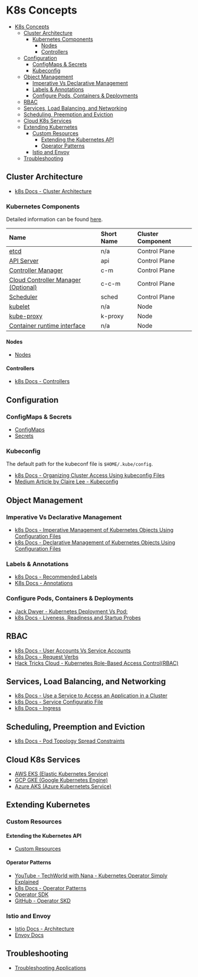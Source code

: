 # K8s Concepts

- [K8s Concepts](#k8s-concepts)
  - [Cluster Architecture](#cluster-architecture)
    - [Kubernetes Components](#kubernetes-components)
      - [Nodes](#nodes)
      - [Controllers](#controllers)
  - [Configuration](#configuration)
    - [ConfigMaps \& Secrets](#configmaps--secrets)
    - [Kubeconfig](#kubeconfig)
  - [Object Management](#object-management)
    - [Imperative Vs Declarative Management](#imperative-vs-declarative-management)
    - [Labels \& Annotations](#labels--annotations)
    - [Configure Pods, Containers \& Deployments](#configure-pods-containers--deployments)
  - [RBAC](#rbac)
  - [Services, Load Balancing, and Networking](#services-load-balancing-and-networking)
  - [Scheduling, Preemption and Eviction](#scheduling-preemption-and-eviction)
  - [Cloud K8s Services](#cloud-k8s-services)
  - [Extending Kubernetes](#extending-kubernetes)
    - [Custom Resources](#custom-resources)
      - [Extending the Kubernetes API](#extending-the-kubernetes-api)
      - [Operator Patterns](#operator-patterns)
    - [Istio and Envoy](#istio-and-envoy)
  - [Troubleshooting](#troubleshooting)

## Cluster Architecture

* [k8s Docs - Cluster Architecture](https://kubernetes.io/docs/concepts/architecture/)

### Kubernetes Components

Detailed information can be found [here](https://kubernetes.io/docs/concepts/overview/components/).

| Name                                                                                                      | Short Name | Cluster Component |
| :-------------------------------------------------------------------------------------------------------- | :--------- | :---------------- |
| [etcd](https://etcd.io/docs/)                                                                             | n/a        | Control Plane     |
| [API Server](https://kubernetes.io/docs/reference/command-line-tools-reference/kube-apiserver/)           | api        | Control Plane     |
| [Controller Manager](https://kubernetes.io/docs/concepts/architecture/controller/)                        | c-m        | Control Plane     |
| [Cloud Controller Manager (Optional)](https://kubernetes.io/docs/concepts/architecture/cloud-controller/) | c-c-m      | Control Plane     |
| [Scheduler](https://kubernetes.io/docs/concepts/scheduling-eviction/kube-scheduler/)                      | sched      | Control Plane     |
| [kubelet](https://kubernetes.io/docs/reference/command-line-tools-reference/kubelet/)                     | n/a        | Node              |
| [kube-proxy](https://kubernetes.io/docs/reference/command-line-tools-reference/kube-proxy/)               | k-proxy    | Node              |
| [Container runtime interface](https://kubernetes.io/docs/concepts/architecture/cri/)                      | n/a        | Node              |

#### Nodes

* [Nodes](https://kubernetes.io/docs/concepts/architecture/nodes/)

#### Controllers

* [k8s Docs - Controllers](https://kubernetes.io/docs/concepts/architecture/controller/)

## Configuration

### ConfigMaps & Secrets

* [ConfigMaps](https://kubernetes.io/docs/concepts/configuration/configmap/)
* [Secrets](https://kubernetes.io/docs/concepts/configuration/secret/)

### Kubeconfig

The default path for the kubeconf file is ```$HOME/.kube/config```.

* [k8s Docs - Organizing Cluster Access Using kubeconfig Files](https://kubernetes.io/docs/concepts/configuration/organize-cluster-access-kubeconfig/)
* [Medium Article by Claire Lee - Kubeconfig](https://yuminlee2.medium.com/kubernetes-kubeconfig-file-4aabe3b04ade#4890)

## Object Management

### Imperative Vs Declarative Management

* [k8s Docs - Imperative Management of Kubernetes Objects Using Configuration Files](https://kubernetes.io/docs/tasks/manage-kubernetes-objects/imperative-config/)
* [k8s Docs - Declarative Management of Kubernetes Objects Using Configuration Files](https://kubernetes.io/docs/tasks/manage-kubernetes-objects/declarative-config/)

### Labels & Annotations

* [k8s Docs - Recommended Labels](https://kubernetes.io/docs/concepts/overview/working-with-objects/common-labels/)
* [K8s Docs - Annotations](https://kubernetes.io/docs/concepts/overview/working-with-objects/annotations/)

### Configure Pods, Containers & Deployments

* [Jack Dwyer - Kubernetes Deployment Vs Pod:](https://zeet.co/blog/kubernetes-deployment-vs-pod#what-is-a-kubernetes-deployment)
* [k8s Docs - Liveness, Readiness and Startup Probes](https://kubernetes.io/docs/tasks/configure-pod-container/configure-liveness-readiness-startup-probes/)

## RBAC

* [k8s Docs - User Accounts Vs Service Accounts](https://kubernetes.io/docs/reference/access-authn-authz/service-accounts-admin/#user-accounts-versus-service-accounts)
* [k8s Docs - Request Verbs](https://kubernetes.io/docs/reference/access-authn-authz/authorization/#determine-the-request-verb)
* [Hack Tricks Cloud - Kubernetes Role-Based Access Control(RBAC)](https://cloud.hacktricks.xyz/pentesting-cloud/kubernetes-security/kubernetes-role-based-access-control-rbac)

## Services, Load Balancing, and Networking

* [k8s Docs - Use a Service to Access an Application in a Cluster](https://kubernetes.io/docs/tasks/access-application-cluster/service-access-application-cluster/)
* [k8s Docs - Service Configuratio File](https://kubernetes.io/docs/concepts/services-networking/service/)
* [k8s Docs - Ingress](https://kubernetes.io/docs/concepts/services-networking/ingress/#load-balancing)

## Scheduling, Preemption and Eviction

* [k8s Docs - Pod Topology Spread Constraints](https://kubernetes.io/docs/concepts/scheduling-eviction/topology-spread-constraints/)

## Cloud K8s Services 

* [AWS EKS (Elastic Kubernetes Service)](https://docs.aws.amazon.com/eks/latest/userguide/what-is-eks.html)
* [GCP GKE (Google Kubernetes Engine)](https://cloud.google.com/kubernetes-engine)
* [Azure AKS (Azure Kubernetets Service)](https://azure.microsoft.com/en-us/products/kubernetes-service)

## Extending Kubernetes

### Custom Resources

#### Extending the Kubernetes API

* [Custom Resources](https://kubernetes.io/docs/concepts/extend-kubernetes/api-extension/custom-resources/)

#### Operator Patterns

* [YouTube - TechWorld with Nana - Kubernetes Operator Simply Explained](https://www.youtube.com/watch?v=ha3LjlD6g7g&list=PLy7NrYWoggjw0OMxUDIImjWQjM7qZWn_R)
* [k8s Docs - Operator Patterns](https://kubernetes.io/docs/concepts/extend-kubernetes/operator/)
* [Operator SDK](https://sdk.operatorframework.io/)
* [GitHub - Operator SKD](https://github.com/operator-framework/operator-sdk)

### Istio and Envoy

* [Istio Docs - Architecture](https://istio.io/latest/docs/ops/deployment/architecture/)
* [Envoy Docs](https://www.envoyproxy.io/)

## Troubleshooting

* [Troubleshooting Applications](https://kubernetes.io/docs/tasks/debug/debug-application/)